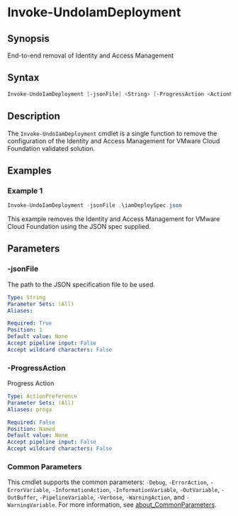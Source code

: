 # Invoke-UndoIamDeployment

## Synopsis

End-to-end removal of Identity and Access Management

## Syntax

```powershell
Invoke-UndoIamDeployment [-jsonFile] <String> [-ProgressAction <ActionPreference>] [<CommonParameters>]
```

## Description

The `Invoke-UndoIamDeployment` cmdlet is a single function to remove the configuration of the Identity and Access Management for VMware Cloud Foundation validated solution.

## Examples

### Example 1

```powershell
Invoke-UndoIamDeployment -jsonFile .\iamDeploySpec.json
```

This example removes the Identity and Access Management for VMware Cloud Foundation using the JSON spec supplied.

## Parameters

### -jsonFile

The path to the JSON specification file to be used.

```yaml
Type: String
Parameter Sets: (All)
Aliases:

Required: True
Position: 1
Default value: None
Accept pipeline input: False
Accept wildcard characters: False
```

### -ProgressAction

Progress Action

```yaml
Type: ActionPreference
Parameter Sets: (All)
Aliases: proga

Required: False
Position: Named
Default value: None
Accept pipeline input: False
Accept wildcard characters: False
```

### Common Parameters

This cmdlet supports the common parameters: `-Debug`, `-ErrorAction`, `-ErrorVariable`, `-InformationAction`, `-InformationVariable`, `-OutVariable`, `-OutBuffer`, `-PipelineVariable`, `-Verbose`, `-WarningAction`, and `-WarningVariable`. For more information, see [about_CommonParameters](http://go.microsoft.com/fwlink/?LinkID=113216).
